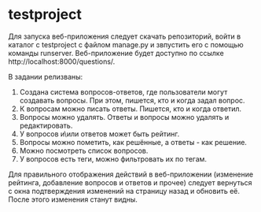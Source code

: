 # testproject

Для запуска веб-приложения следует скачать репозиторий, войти в каталог с testproject с файлом manage.py и звпустить его с помощью команды runserver. Веб-приложение будет доступно по ссылке http://localhost:8000/questions/. 

В задании релизваны:
1. Создана система вопросов-ответов, где пользователи могут создавать вопросы. При этом, пишется, кто и когда задал вопрос.
2. К вопросам можно писать ответы. Пишется, кто и когда ответил.
3. Вопросы можно удалять. Ответы и вопросы можно удалять и редактировать.
4. У вопросов и\или ответов может быть рейтинг. 
5. Вопросы можно пометить, как решённые, а ответы - как решение. 
6. Можно посмотреть список вопросов.
7. У вопросов есть теги, можно фильтровать их по тегам. 

Для правильного отображения действий в веб-приложении (изменение рейтинга, добавление вопросов и ответов и прочее) следует вернуться с окна подтверждения изменений на страницу назад и обновить её. После этого изменения станут видны.
